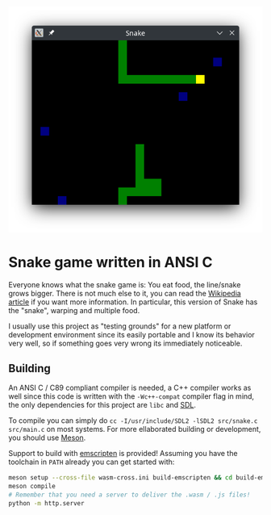 <p align="center">
	<img src="./gameplay.png" alt="Snake gameplay"/>
</p>

# Snake game written in ANSI C

Everyone knows what the snake game is: You eat food, the line/snake grows bigger. There is not much else to it, you can read the [Wikipedia article](https://en.wikipedia.org/wiki/Snake_%28video_game_genre%29) if you want more information. In particular, this version of Snake has the "snake", warping and multiple food.

I usually use this project as "testing grounds" for a new platform or development environment since its easily portable and I know its behavior very well, so if something goes very wrong its immediately noticeable.

## Building

An ANSI C / C89 compliant compiler is needed, a C++ compiler works as well since this code is written with the `-Wc++-compat` compiler flag in mind, the only dependencies for this project are `libc` and [SDL](https://www.libsdl.org/).

To compile you can simply do `cc -I/usr/include/SDL2 -lSDL2 src/snake.c src/main.c` on most systems. For more ellaborated building or development, you should use [Meson](https://mesonbuild.com/).

Support to build with [emscripten](https://emscripten.org/) is provided! Assuming you have the toolchain in `PATH` already you can get started with:

```sh
meson setup --cross-file wasm-cross.ini build-emscripten && cd build-emscripten
meson compile
# Remember that you need a server to deliver the .wasm / .js files!
python -m http.server
```
